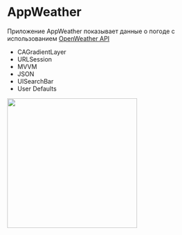 # AppWeather

Приложение AppWeather показывает данные о погоде с использованием [OpenWeather API](https://openweathermap.org/api)

- CAGradientLayer
- URLSession
- MVVM
- JSON
- UISearchBar
- User Defaults

<img src="https://user-images.githubusercontent.com/81886542/130973282-0c424470-3579-49a5-a780-618333488dde.png" width="300" />



